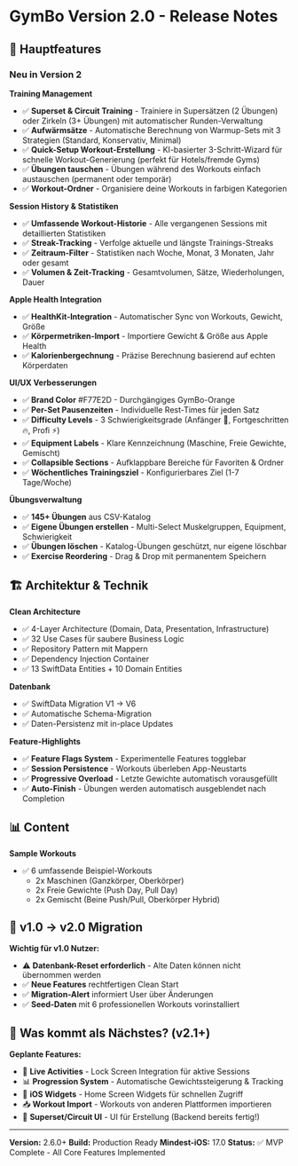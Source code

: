 # GymBo Version 2.0 - Release Notes

## 🎉 Hauptfeatures

### Neu in Version 2

**Training Management**
- ✅ **Superset & Circuit Training** - Trainiere in Supersätzen (2 Übungen) oder Zirkeln (3+ Übungen) mit automatischer Runden-Verwaltung
- ✅ **Aufwärmsätze** - Automatische Berechnung von Warmup-Sets mit 3 Strategien (Standard, Konservativ, Minimal)
- ✅ **Quick-Setup Workout-Erstellung** - KI-basierter 3-Schritt-Wizard für schnelle Workout-Generierung (perfekt für Hotels/fremde Gyms)
- ✅ **Übungen tauschen** - Übungen während des Workouts einfach austauschen (permanent oder temporär)
- ✅ **Workout-Ordner** - Organisiere deine Workouts in farbigen Kategorien

**Session History & Statistiken**
- ✅ **Umfassende Workout-Historie** - Alle vergangenen Sessions mit detaillierten Statistiken
- ✅ **Streak-Tracking** - Verfolge aktuelle und längste Trainings-Streaks
- ✅ **Zeitraum-Filter** - Statistiken nach Woche, Monat, 3 Monaten, Jahr oder gesamt
- ✅ **Volumen & Zeit-Tracking** - Gesamtvolumen, Sätze, Wiederholungen, Dauer

**Apple Health Integration**
- ✅ **HealthKit-Integration** - Automatischer Sync von Workouts, Gewicht, Größe
- ✅ **Körpermetriken-Import** - Importiere Gewicht & Größe aus Apple Health
- ✅ **Kalorienbergechnung** - Präzise Berechnung basierend auf echten Körperdaten

**UI/UX Verbesserungen**
- ✅ **Brand Color** #F77E2D - Durchgängiges GymBo-Orange
- ✅ **Per-Set Pausenzeiten** - Individuelle Rest-Times für jeden Satz
- ✅ **Difficulty Levels** - 3 Schwierigkeitsgrade (Anfänger 🍃, Fortgeschritten 🔥, Profi ⚡)
- ✅ **Equipment Labels** - Klare Kennzeichnung (Maschine, Freie Gewichte, Gemischt)
- ✅ **Collapsible Sections** - Aufklappbare Bereiche für Favoriten & Ordner
- ✅ **Wöchentliches Trainingsziel** - Konfigurierbares Ziel (1-7 Tage/Woche)

**Übungsverwaltung**
- ✅ **145+ Übungen** aus CSV-Katalog
- ✅ **Eigene Übungen erstellen** - Multi-Select Muskelgruppen, Equipment, Schwierigkeit
- ✅ **Übungen löschen** - Katalog-Übungen geschützt, nur eigene löschbar
- ✅ **Exercise Reordering** - Drag & Drop mit permanentem Speichern

## 🏗️ Architektur & Technik

**Clean Architecture**
- ✅ 4-Layer Architecture (Domain, Data, Presentation, Infrastructure)
- ✅ 32 Use Cases für saubere Business Logic
- ✅ Repository Pattern mit Mappern
- ✅ Dependency Injection Container
- ✅ 13 SwiftData Entities + 10 Domain Entities

**Datenbank**
- ✅ SwiftData Migration V1 → V6
- ✅ Automatische Schema-Migration
- ✅ Daten-Persistenz mit in-place Updates

**Feature-Highlights**
- ✅ **Feature Flags System** - Experimentelle Features togglebar
- ✅ **Session Persistence** - Workouts überleben App-Neustarts
- ✅ **Progressive Overload** - Letzte Gewichte automatisch vorausgefüllt
- ✅ **Auto-Finish** - Übungen werden automatisch ausgeblendet nach Completion

## 📊 Content

**Sample Workouts**
- ✅ 6 umfassende Beispiel-Workouts
  - 2x Maschinen (Ganzkörper, Oberkörper)
  - 2x Freie Gewichte (Push Day, Pull Day)
  - 2x Gemischt (Beine Push/Pull, Oberkörper Hybrid)

## 🔧 v1.0 → v2.0 Migration

**Wichtig für v1.0 Nutzer:**
- ⚠️ **Datenbank-Reset erforderlich** - Alte Daten können nicht übernommen werden
- ✅ **Neue Features** rechtfertigen Clean Start
- ✅ **Migration-Alert** informiert User über Änderungen
- ✅ **Seed-Daten** mit 6 professionellen Workouts vorinstalliert

## 🎯 Was kommt als Nächstes? (v2.1+)

**Geplante Features:**
- 📱 **Live Activities** - Lock Screen Integration für aktive Sessions
- 📊 **Progression System** - Automatische Gewichtssteigerung & Tracking
- 📱 **iOS Widgets** - Home Screen Widgets für schnellen Zugriff
- 📥 **Workout Import** - Workouts von anderen Plattformen importieren
- 🎨 **Superset/Circuit UI** - UI für Erstellung (Backend bereits fertig!)

---

**Version:** 2.6.0+
**Build:** Production Ready
**Mindest-iOS:** 17.0
**Status:** ✅ MVP Complete - All Core Features Implemented
